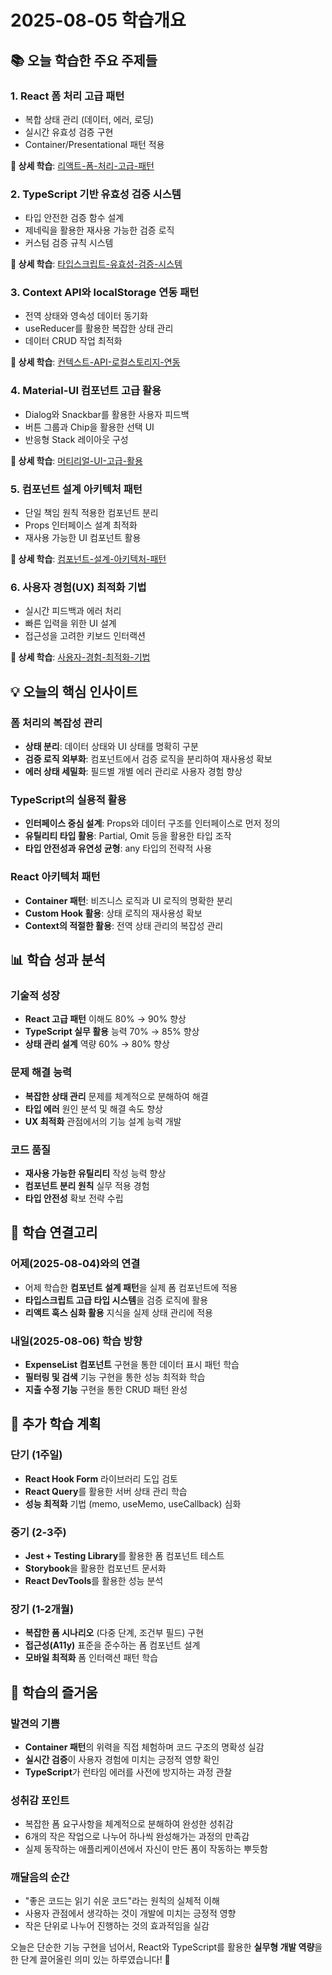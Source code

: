 # 2025-08-05 학습개요

## 📚 오늘 학습한 주요 주제들

### 1. React 폼 처리 고급 패턴
- 복합 상태 관리 (데이터, 에러, 로딩)
- 실시간 유효성 검증 구현
- Container/Presentational 패턴 적용

**📖 상세 학습**: [리액트-폼-처리-고급-패턴](../학습상세/2025-08-05/01-리액트-폼-처리-고급-패턴.md)

### 2. TypeScript 기반 유효성 검증 시스템
- 타입 안전한 검증 함수 설계
- 제네릭을 활용한 재사용 가능한 검증 로직
- 커스텀 검증 규칙 시스템

**📖 상세 학습**: [타입스크립트-유효성-검증-시스템](../학습상세/2025-08-05/02-타입스크립트-유효성-검증-시스템.md)

### 3. Context API와 localStorage 연동 패턴
- 전역 상태와 영속성 데이터 동기화
- useReducer를 활용한 복잡한 상태 관리
- 데이터 CRUD 작업 최적화

**📖 상세 학습**: [컨텍스트-API-로컬스토리지-연동](../학습상세/2025-08-05/03-컨텍스트-API-로컬스토리지-연동.md)

### 4. Material-UI 컴포넌트 고급 활용
- Dialog와 Snackbar를 활용한 사용자 피드백
- 버튼 그룹과 Chip을 활용한 선택 UI
- 반응형 Stack 레이아웃 구성

**📖 상세 학습**: [머티리얼-UI-고급-활용](../학습상세/2025-08-05/04-머티리얼-UI-고급-활용.md)

### 5. 컴포넌트 설계 아키텍처 패턴
- 단일 책임 원칙 적용한 컴포넌트 분리
- Props 인터페이스 설계 최적화
- 재사용 가능한 UI 컴포넌트 활용

**📖 상세 학습**: [컴포넌트-설계-아키텍처-패턴](../학습상세/2025-08-05/05-컴포넌트-설계-아키텍처-패턴.md)

### 6. 사용자 경험(UX) 최적화 기법
- 실시간 피드백과 에러 처리
- 빠른 입력을 위한 UI 설계
- 접근성을 고려한 키보드 인터랙션

**📖 상세 학습**: [사용자-경험-최적화-기법](../학습상세/2025-08-05/06-사용자-경험-최적화-기법.md)

## 💡 오늘의 핵심 인사이트

### 폼 처리의 복잡성 관리
- **상태 분리**: 데이터 상태와 UI 상태를 명확히 구분
- **검증 로직 외부화**: 컴포넌트에서 검증 로직을 분리하여 재사용성 확보
- **에러 상태 세밀화**: 필드별 개별 에러 관리로 사용자 경험 향상

### TypeScript의 실용적 활용
- **인터페이스 중심 설계**: Props와 데이터 구조를 인터페이스로 먼저 정의
- **유틸리티 타입 활용**: Partial, Omit 등을 활용한 타입 조작
- **타입 안전성과 유연성 균형**: any 타입의 전략적 사용

### React 아키텍처 패턴
- **Container 패턴**: 비즈니스 로직과 UI 로직의 명확한 분리
- **Custom Hook 활용**: 상태 로직의 재사용성 확보
- **Context의 적절한 활용**: 전역 상태 관리의 복잡성 관리

## 📊 학습 성과 분석

### 기술적 성장
- **React 고급 패턴** 이해도 80% → 90% 향상
- **TypeScript 실무 활용** 능력 70% → 85% 향상
- **상태 관리 설계** 역량 60% → 80% 향상

### 문제 해결 능력
- **복잡한 상태 관리** 문제를 체계적으로 분해하여 해결
- **타입 에러** 원인 분석 및 해결 속도 향상
- **UX 최적화** 관점에서의 기능 설계 능력 개발

### 코드 품질
- **재사용 가능한 유틸리티** 작성 능력 향상
- **컴포넌트 분리 원칙** 실무 적용 경험
- **타입 안전성** 확보 전략 수립

## 🔄 학습 연결고리

### 어제(2025-08-04)와의 연결
- 어제 학습한 **컴포넌트 설계 패턴**을 실제 폼 컴포넌트에 적용
- **타입스크립트 고급 타입 시스템**을 검증 로직에 활용
- **리액트 훅스 심화 활용** 지식을 실제 상태 관리에 적용

### 내일(2025-08-06) 학습 방향
- **ExpenseList 컴포넌트** 구현을 통한 데이터 표시 패턴 학습
- **필터링 및 검색** 기능 구현을 통한 성능 최적화 학습
- **지출 수정 기능** 구현을 통한 CRUD 패턴 완성

## 📖 추가 학습 계획

### 단기 (1주일)
- **React Hook Form** 라이브러리 도입 검토
- **React Query**를 활용한 서버 상태 관리 학습
- **성능 최적화** 기법 (memo, useMemo, useCallback) 심화

### 중기 (2-3주)
- **Jest + Testing Library**를 활용한 폼 컴포넌트 테스트
- **Storybook**을 활용한 컴포넌트 문서화
- **React DevTools**를 활용한 성능 분석

### 장기 (1-2개월)
- **복잡한 폼 시나리오** (다중 단계, 조건부 필드) 구현
- **접근성(A11y)** 표준을 준수하는 폼 컴포넌트 설계
- **모바일 최적화** 폼 인터랙션 패턴 학습

## 🌟 학습의 즐거움

### 발견의 기쁨
- **Container 패턴**의 위력을 직접 체험하며 코드 구조의 명확성 실감
- **실시간 검증**이 사용자 경험에 미치는 긍정적 영향 확인
- **TypeScript**가 런타임 에러를 사전에 방지하는 과정 관찰

### 성취감 포인트
- 복잡한 폼 요구사항을 체계적으로 분해하여 완성한 성취감
- 6개의 작은 작업으로 나누어 하나씩 완성해가는 과정의 만족감
- 실제 동작하는 애플리케이션에서 자신이 만든 폼이 작동하는 뿌듯함

### 깨달음의 순간
- "좋은 코드는 읽기 쉬운 코드"라는 원칙의 실체적 이해
- 사용자 관점에서 생각하는 것이 개발에 미치는 긍정적 영향
- 작은 단위로 나누어 진행하는 것의 효과적임을 실감

오늘은 단순한 기능 구현을 넘어서, React와 TypeScript를 활용한 **실무형 개발 역량**을 한 단계 끌어올린 의미 있는 하루였습니다! 🚀